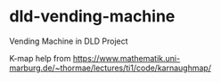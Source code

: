 # dld-vending-machine

Vending Machine in DLD Project

K-map help from https://www.mathematik.uni-marburg.de/~thormae/lectures/ti1/code/karnaughmap/

